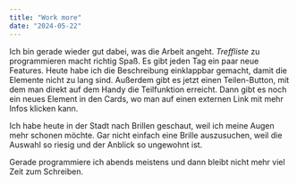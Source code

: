 ```yaml
---
title: "Work more"
date: "2024-05-22"
---
```


Ich bin gerade wieder gut dabei, was die Arbeit angeht. _Treffliste_ zu programmieren macht richtig Spaß. Es gibt jeden Tag ein paar neue Features. Heute habe ich die Beschreibung einklappbar gemacht, damit die Elemente nicht zu lang sind. Außerdem gibt es jetzt einen Teilen-Button, mit dem man direkt auf dem Handy die Teilfunktion erreicht. Dann gibt es noch ein neues Element in den Cards, wo man auf einen externen Link mit mehr Infos klicken kann.

Ich habe heute in der Stadt nach Brillen geschaut, weil ich meine Augen mehr schonen möchte. Gar nicht einfach eine Brille auszusuchen, weil die Auswahl so riesig und der Anblick so ungewohnt ist.

Gerade programmiere ich abends meistens und dann bleibt nicht mehr viel Zeit zum Schreiben.

